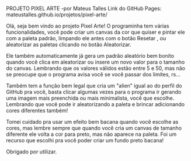 PROJETO PIXEL ARTE
-por Mateus Talles
Link do GitHub Pages: mateustalles.github.io/projetos/pixel-arte/

Olá, seja bem vindo ao projeto Pixel Arte!
O programinha tem várias funcionalidades, você pode criar um canvas da cor que 
quiser e pintar ele com a paleta padrão, limpando ele antes com o botão Resetar
, ou aleatorizar as paletas clicando no botão Aleatorizar.

Ele também automaticamente já gera um padrão aleatório bem bonito quando você
clica em aleatorizar ou insere um novo valor para o tamanho do canvas.
Lembrando que os valores válidos estão entre 5 e 50, mas não se preocupe que
o programa avisa você se você passar dos limites, rs...

Também tem a função bem legal que cria um "alien" igual ao do perfil do GitHub pra 
você, basta clicar algumas vezes para o programa ir gerando uma imagem mais preenchida
ou mais minimalista, você que escolhe. Lembrando que você pode ir aleatorizando a paleta
e brincar adicionando cores diferentes também!

Tomei cuidado pra usar um efeito bem bacana quando você escolhe as cores, mas lembre
sempre que quando você cria um canvas de tamanho diferente ele volta a cor para preto,
mas não aparece na paleta. Foi um recurso que escolhi pra você poder criar um fundo preto
bacana!

Obrigado por utilizar.